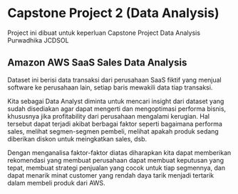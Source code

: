 # Capstone Project 2 (Data Analysis)
Project ini dibuat untuk keperluan Capstone Project Data Analysis Purwadhika JCDSOL

## Amazon AWS SaaS Sales Data Analysis
Dataset ini berisi data transaksi dari perusahaan SaaS fiktif yang menjual software ke perusahaan lain, setiap baris mewakili data 
tiap transaksi.

Kita sebagai Data Analyst diminta untuk mencari insight dari dataset yang sudah disediakan agar dapat mengerti dan mengoptimasi
performa bisnis, khususnya jika profitability dari perusahaan mengalami kerugian. Hal tersebut dapat terjadi akibat berbagai faktor
seperti bagaimana performa sales, melihat segmen-segmen pembeli, melihat apakah produk sedang diberikan diskon untuk meingkatkan sales, dsb.

Dengan menganalisa faktor-faktor diatas diharapkan kita dapat memberikan rekomendasi yang membuat perusahaan dapat membuat keputusan 
yang tepat, membuat strategi penjualan yang cocok untuk tiap segmennya, dan dapat menarik minat customer yang rendah daya tarik menjadi
tertarik dalam membeli produk dari AWS.
